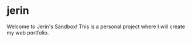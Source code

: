 # jerin
Welcome to Jerin's Sandbox!
This is a personal project where I will create my web portfolio.
